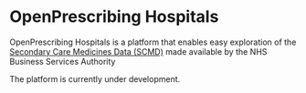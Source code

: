 # OpenPrescribing Hospitals

OpenPrescribing Hospitals is a platform that enables easy exploration of the [Secondary Care Medicines Data (SCMD)](https://opendata.nhsbsa.net/dataset/secondary-care-medicines-data-indicative-price) made available by the NHS Business Services Authority

The platform is currently under development. 

